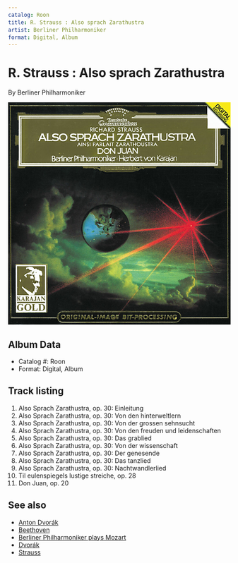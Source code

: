 ```yaml
---
catalog: Roon
title: R. Strauss : Also sprach Zarathustra
artist: Berliner Philharmoniker
format: Digital, Album
---
```


# R. Strauss : Also sprach Zarathustra

By Berliner Philharmoniker

![](../../assets/albumcovers/Berliner_Philharmoniker-R_Strauss_-_Also_sprach_Zarathustra.png)

## Album Data

- Catalog #: Roon
- Format: Digital, Album


## Track listing


1. Also Sprach Zarathustra, op. 30: Einleitung
2. Also Sprach Zarathustra, op. 30: Von den hinterweltlern
3. Also Sprach Zarathustra, op. 30: Von der grossen sehnsucht
4. Also Sprach Zarathustra, op. 30: Von den freuden und leidenschaften
5. Also Sprach Zarathustra, op. 30: Das grablied
6. Also Sprach Zarathustra, op. 30: Von der wissenschaft
7. Also Sprach Zarathustra, op. 30: Der genesende
8. Also Sprach Zarathustra, op. 30: Das tanzlied
9. Also Sprach Zarathustra, op. 30: Nachtwandlerlied
10. Til eulenspiegels lustige streiche, op. 28
11. Don Juan, op. 20


## See also

- [Anton Dvorák](Anton_Dvorák_-_Violin_Concerto_-_Romance_-_Mazurka_-_Humoresque.md)
- [Beethoven](Beethoven_-_9_Symphonies_1963.md)
- [Berliner Philharmoniker plays Mozart](Berliner_Philharmoniker_plays_Mozart.md)
- [Dvorák](Dvorák-_Symphony_No_9_-_Smetana-_Die_Moldau_Édition_Studio_Masters.md)
- [Strauss](Strauss-_Also_sprach_Zarathustra__Till_Eulenspiegel.md)
